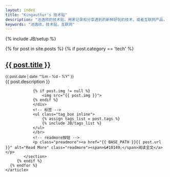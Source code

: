 ```yaml
---
layout: index
title: "Kingauthur's 技术贴"
description: "池逸欣的技术贴，用来记录和分享遇到的新鲜好玩的技术，或者互联网产品，或者工作上遇到的技术难题"
keywords: "池逸欣，技术贴，互联网"
---
```

{% include JB/setup %}

<div id="content">
    <article id="post_list">
      {% for post in site.posts %}
         {% if post.category == 'tech' %}
	        <section class="post">
		          <h2><a href="{{ BASE_PATH }}{{ post.url }}" class="title">{{ post.title }}</a></h2>
		          <small class="meta">{{ post.date | date: "%m - %d - %Y" }}</small>
		        <div class="content">
		         {{ post.description }}
        
		        {% if post.img != null %}
		            <img src="{{ post.img }}">
		        {% endif %}		        
    			</div>
		    	<!-- 标签 -->
		        <ul class="tag_box inline">
		      		{% assign tags_list = post.tags %}
		      		{% include JB/tags_list %}
		      	</ul>
		      	</br>
		      	<!-- readmore按钮 -->
		        <p class="preadmore"><a href="{{ BASE_PATH }}{{ post.url }}" alt="Read More" class="readmore"><span>&#10149;</span>阅读全文</a></p>
        	</section>
	     {% endif %}
      {% endfor %}
    </article>
</div>

<script type="text/javascript">
	showCurrentItem(document.getElementById("menu-item-tech"));
</script>